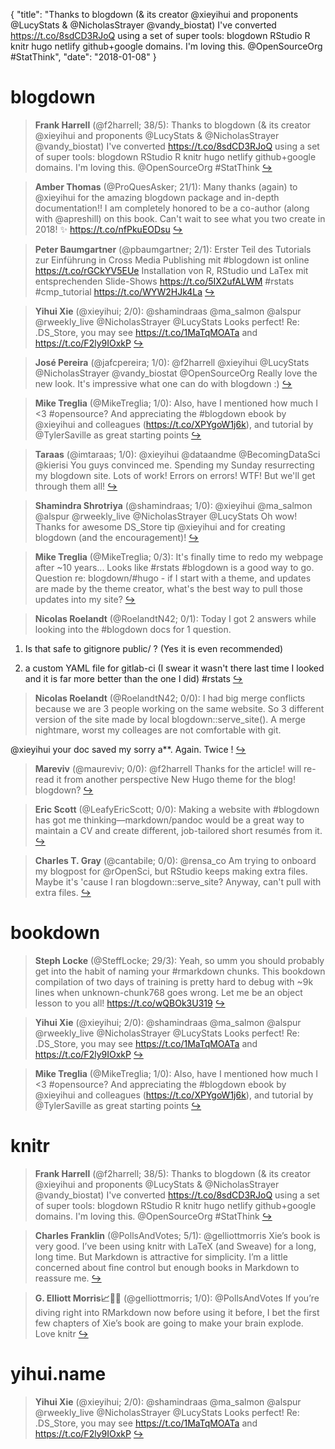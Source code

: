 {
  "title": "Thanks to blogdown (&amp; its creator @xieyihui and proponents @LucyStats &amp; @NicholasStrayer @vandy_biostat) I've converted https://t.co/8sdCD3RJoQ using a set of super tools: blogdown RStudio R knitr hugo netlify github+google domains. I'm loving this. @OpenSourceOrg #StatThink",
  "date": "2018-01-08"
}

# blogdown

> **Frank Harrell** (@f2harrell; 38/5): Thanks to blogdown (&amp; its creator @xieyihui and proponents @LucyStats &amp; @NicholasStrayer @vandy_biostat) I've converted https://t.co/8sdCD3RJoQ using a set of super tools: blogdown RStudio R knitr hugo netlify github+google domains.  I'm loving this. @OpenSourceOrg  #StatThink  [&#8618;](https://twitter.com/xieyihui/status/950111373920481280)

<!-- -->


> **Amber Thomas** (@ProQuesAsker; 21/1): Many thanks (again) to @xieyihui for the amazing blogdown package and in-depth documentation!! I am completely honored to be a co-author (along with @apreshill) on this book. Can't wait to see what you two create in 2018! ✨ https://t.co/nfPkuEODsu  [&#8618;](https://twitter.com/xieyihui/status/949875118607499264)

<!-- -->


> **Peter Baumgartner** (@pbaumgartner; 2/1): Erster Teil des Tutorials zur Einführung in Cross Media Publishing mit #blogdown ist online  https://t.co/rGCkYV5EUe Installation von R, RStudio und LaTex mit entsprechenden Slide-Shows https://t.co/5IX2ufALWM #rstats #cmp_tutorial https://t.co/WYW2HJk4La  [&#8618;](https://twitter.com/xieyihui/status/950135648983404545)

<!-- -->


> **Yihui Xie** (@xieyihui; 2/0): @shamindraas @ma_salmon @alspur @rweekly_live @NicholasStrayer @LucyStats Looks perfect! Re: .DS_Store, you may see https://t.co/1MaTqMOATa and https://t.co/F2ly9IOxkP  [&#8618;](https://twitter.com/xieyihui/status/949856951843909632)

<!-- -->


> **José Pereira** (@jafcpereira; 1/0): @f2harrell @xieyihui @LucyStats @NicholasStrayer @vandy_biostat @OpenSourceOrg Really love the new look. It's impressive what one can do with blogdown :)  [&#8618;](https://twitter.com/xieyihui/status/950119774566207488)

<!-- -->


> **Mike Treglia** (@MikeTreglia; 1/0): Also, have I mentioned how much I &lt;3 #opensource? And appreciating the #blogdown ebook by @xieyihui  and colleagues (https://t.co/XPYgoW1j6k), and tutorial by @TylerSaville as great starting points  [&#8618;](https://twitter.com/xieyihui/status/950075535702609920)

<!-- -->


> **Taraas** (@imtaraas; 1/0): @xieyihui @dataandme @BecomingDataSci @kierisi You guys convinced me. Spending my Sunday resurrecting my blogdown site. Lots of work! Errors on errors! WTF! But we'll get through them all!  [&#8618;](https://twitter.com/xieyihui/status/950062294423220224)

<!-- -->


> **Shamindra Shrotriya** (@shamindraas; 1/0): @xieyihui @ma_salmon @alspur @rweekly_live @NicholasStrayer @LucyStats Oh wow! Thanks for awesome DS_Store tip @xieyihui and for creating blogdown (and the encouragement)!  [&#8618;](https://twitter.com/xieyihui/status/949866007413362688)

<!-- -->


> **Mike Treglia** (@MikeTreglia; 0/3): It's finally time to redo my webpage after ~10 years... Looks like #rstats #blogdown is a good way to go. Question re: blogdown/#hugo - if I start with a theme, and updates are made by the theme creator, what's the best way to pull those updates into my site?  [&#8618;](https://twitter.com/xieyihui/status/950071314940878848)

<!-- -->


> **Nicolas Roelandt** (@RoelandtN42; 0/1): Today I got 2 answers while looking into the #blogdown docs for 1 question.
1. Is that safe to gitignore public/ ? (Yes it is even recommended)
>
2. a custom YAML file for gitlab-ci (I swear it wasn't there last time I looked and it is far more better than the one I did)
#rstats  [&#8618;](https://twitter.com/xieyihui/status/950135270413881344)

<!-- -->


> **Nicolas Roelandt** (@RoelandtN42; 0/0): I had big merge conflicts because we are 3 people working on the same website. So 3 different version of the site made by local blogdown::serve_site().
A merge nightmare, worst my colleages are not comfortable with git.
>
@xieyihui your doc saved my sorry a**. Again. Twice !  [&#8618;](https://twitter.com/xieyihui/status/950136922227257344)

<!-- -->


> **Mareviv** (@maureviv; 0/0): @f2harrell Thanks for the article! will re-read it from another perspective
New Hugo theme for the blog! blogdown?  [&#8618;](https://twitter.com/xieyihui/status/950117888219860992)

<!-- -->


> **Eric Scott** (@LeafyEricScott; 0/0): Making a website with #blogdown has got me thinking—markdown/pandoc would be a great way to maintain a CV and create different, job-tailored short resumés from it.  [&#8618;](https://twitter.com/xieyihui/status/950054028888739840)

<!-- -->


> **Charles T. Gray** (@cantabile; 0/0): @rensa_co Am trying to onboard my blogpost for @rOpenSci, but RStudio keeps making extra files. Maybe it's 'cause I ran blogdown::serve_site? Anyway, can't pull with extra files.  [&#8618;](https://twitter.com/xieyihui/status/949924122691174402)

<!-- -->


# bookdown

> **Steph Locke** (@SteffLocke; 29/3): Yeah, so umm you should probably get into the habit of naming your #rmarkdown chunks. This bookdown compilation of two days of training is pretty hard to debug with ~9k lines when unknown-chunk768 goes wrong. Let me be an object lesson to you all! https://t.co/wQBOk3U319  [&#8618;](https://twitter.com/xieyihui/status/950084645730902017)

<!-- -->


> **Yihui Xie** (@xieyihui; 2/0): @shamindraas @ma_salmon @alspur @rweekly_live @NicholasStrayer @LucyStats Looks perfect! Re: .DS_Store, you may see https://t.co/1MaTqMOATa and https://t.co/F2ly9IOxkP  [&#8618;](https://twitter.com/xieyihui/status/949856951843909632)

<!-- -->


> **Mike Treglia** (@MikeTreglia; 1/0): Also, have I mentioned how much I &lt;3 #opensource? And appreciating the #blogdown ebook by @xieyihui  and colleagues (https://t.co/XPYgoW1j6k), and tutorial by @TylerSaville as great starting points  [&#8618;](https://twitter.com/xieyihui/status/950075535702609920)

<!-- -->


# knitr

> **Frank Harrell** (@f2harrell; 38/5): Thanks to blogdown (&amp; its creator @xieyihui and proponents @LucyStats &amp; @NicholasStrayer @vandy_biostat) I've converted https://t.co/8sdCD3RJoQ using a set of super tools: blogdown RStudio R knitr hugo netlify github+google domains.  I'm loving this. @OpenSourceOrg  #StatThink  [&#8618;](https://twitter.com/xieyihui/status/950111373920481280)

<!-- -->


> **Charles Franklin** (@PollsAndVotes; 5/1): @gelliottmorris Xie’s book is very good. I’ve been using knitr with LaTeX (and Sweave) for a long, long time. But Markdown is attractive for simplicity. I’m a little concerned about fine control but enough books in Markdown to reassure me.  [&#8618;](https://twitter.com/xieyihui/status/949867160465113088)

<!-- -->


> **G. Elliott Morris📈🤷‍♂️** (@gelliottmorris; 1/0): @PollsAndVotes If you’re diving right into RMarkdown now before using it before, I bet the first few chapters of Xie’s book are going to make your brain explode. Love knitr  [&#8618;](https://twitter.com/xieyihui/status/949865458173468672)

<!-- -->


# yihui.name

> **Yihui Xie** (@xieyihui; 2/0): @shamindraas @ma_salmon @alspur @rweekly_live @NicholasStrayer @LucyStats Looks perfect! Re: .DS_Store, you may see https://t.co/1MaTqMOATa and https://t.co/F2ly9IOxkP  [&#8618;](https://twitter.com/xieyihui/status/949856951843909632)

<!-- -->


